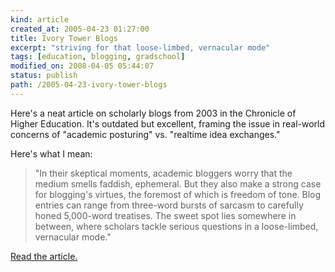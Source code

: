 ```yaml
---
kind: article
created_at: 2005-04-23 01:27:00
title: Ivory Tower Blogs
excerpt: "striving for that loose-limbed, vernacular mode"
tags: [education, blogging, gradschool]
modified_on: 2008-04-05 05:44:07
status: publish 
path: /2005-04-23-ivory-tower-blogs
---
```


Here's a neat article on scholarly blogs from 2003 in the Chronicle of Higher Education. It's outdated but excellent, framing the issue in real-world concerns of "academic posturing" vs. "realtime idea exchanges."

Here's what I mean:

<blockquote class="large"> "In their skeptical moments, academic bloggers worry that the medium smells faddish, ephemeral. But they also make a strong case for blogging's virtues, the foremost of which is freedom of tone. Blog entries can range from three-word bursts of sarcasm to carefully honed 5,000-word treatises. The sweet spot lies somewhere in between, where scholars tackle serious questions in a loose-limbed, vernacular mode."</blockquote><a href="http://chronicle.com/free/v49/i39/39a01401.htm"> Read the article.</a>